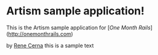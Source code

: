 # Artism sample application!

This is the Artism sample application for
[*One Month Rails*] (http://onemonthrails.com)

by [Rene Cerna](http://ReneCerna.com)
this is a sample text